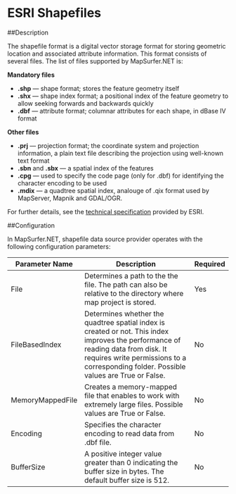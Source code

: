 # ESRI Shapefiles


##Description

The shapefile format is a digital vector storage format for storing geometric location and associated attribute information. This format consists of several files. The list of files supported by MapSurfer.NET is: 

**Mandatory files**

- **.shp** — shape format; stores the feature geometry itself
- **.shx** — shape index format; a positional index of the feature geometry to allow seeking forwards and backwards quickly
- **.dbf** — attribute format; columnar attributes for each shape, in dBase IV format


**Other files**

- **.prj** — projection format; the coordinate system and projection information, a plain text file describing the projection using well-known text format
- **.sbn** and **.sbx** — a spatial index of the features
- **.cpg** — used to specify the code page (only for .dbf) for identifying the character encoding to be used
- **.mdix** — a quadtree spatial index, analouge of .qix format used by MapServer, Mapnik and GDAL/OGR.

For further details, see the [technical specification](http://www.esri.com/library/whitepapers/pdfs/shapefile.pdf) provided by ESRI. 


##Configuration

In MapSurfer.NET, shapefile data source provider operates with the following configuration parameters:

Parameter Name | Description | Required
------------ | ------------- | -------------
File | Determines a path to the the file. The path can also be relative to the directory where map project is stored. | Yes
FileBasedIndex | Determines whether the quadtree spatial index is created or not. This index improves the performance of reading data from disk. It requires write permissions to a corresponding folder. Possible values are True or False. | No
MemoryMappedFile | Creates a memory-mapped file that enables to work with extremely large files. Possible values are True or False. | No
Encoding | Specifies the character encoding to read data from .dbf file. | No
BufferSize | A positive integer value greater than 0 indicating the buffer size in bytes. The default buffer size is 512.| No
